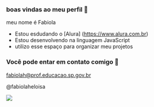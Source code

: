 ### boas vindas ao meu perfil 🖤
 meu nome é Fabiola
 
 - Estou esdudando o [Alura] (https://www.alura.com.br)
 - Estou desenvolvendo na linguagem JavaScript
 - utilizo esse espaço para organizar meu projetos 

### Você pode entar em contato comigo 📧
fabiolah@prof.educacao.sp.gov.br

@fabiolaheloisa

![](https://media.tenor.com/tL2uwVzpLE0AAAAi/jack-skellington-shh.gif)


<!--
**ProfFaHElo/ProfFaHelo** is a ✨ _special_ ✨ repository because its `README.md` (this file) appears on your GitHub profile.

Here are some ideas to get you started:

- 🔭 I’m currently working on ...
- 🌱 I’m currently learning ...
- 👯 I’m looking to collaborate on ...
- 🤔 I’m looking for help with ...
- 💬 Ask me about ...
- 📫 How to reach me: ...
- 😄 Pronouns: ...
- ⚡ Fun fact: ...
-->
